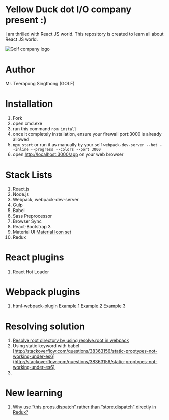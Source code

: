 # Yellow Duck dot I/O company present :)
I am thrilled with React JS world. This repository is created to learn all about React JS world.

![Golf company logo](https://raw.githubusercontent.com/iamgoangle/york-town-react-js/master/assets/images/iamgoangle-logo.png)

# Author
Mr. Teerapong Singthong (GOLF)

# Installation
1. Fork
2. open cmd.exe
3. run this command `npm install`
4. once it completely installation, ensure your firewall port:3000 is already allowed
5. `npm start` or run it as manually by your self `webpack-dev-server --hot --inline --progress --colors --port 3000`
6. open [http://localhost:3000/app](http://localhost:3000/app) on your web browser

# Stack Lists
1. React.js
2. Node.js
3. Webpack, webpack-dev-server
4. Gulp
5. Babel
6. Sass Preprocessor
7. Browser Sync
8. React-Bootstrap 3
9. Material UI [Material Icon set](https://design.google.com/icons/)
10. Redux

# React plugins
1. React Hot Loader

# Webpack plugins
1. html-webpack-plugin [Example 1](http://javascriptplayground.com/blog/2016/07/webpack-html-plugin/)
[Example 2](https://github.com/ampedandwired/html-webpack-plugin) [Example 3 ](https://www.jonathan-petitcolas.com/2016/01/23/webpack-html-plugin-in-a-nutshell.html)

# Resolving solution
1. [Resolve root directory by using resolve.root in webpack](https://medium.com/@goangle/webpack-resolve-import-require-path-that-refers-to-root-directory-by-resolve-root-1775fdc5723b#.pzvy0cq0e)
2. Using static keyword with babel [http://stackoverflow.com/questions/38363156/static-proptypes-not-working-under-es6](http://stackoverflow.com/questions/38363156/static-proptypes-not-working-under-es6)
3. 
# New learning
1. [Why use “this.props.dispatch” rather than “store.dispatch” directly in Redux?](http://stackoverflow.com/questions/33221634/why-use-this-props-dispatch-rather-than-store-dispatch-directly-in-redux)
